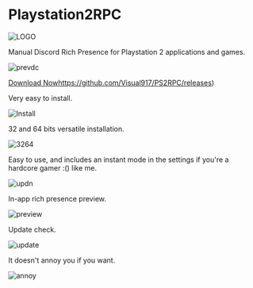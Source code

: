 # Playstation2RPC
![LOGO](http://secret-forest.xyz/githubps2photos/photo%20(3).jpg)

Manual Discord Rich Presence for Playstation 2 applications and games.

![prevdc](http://secret-forest.xyz/githubps2photos/photo%20(8).jpg)

[Download Now]()https://github.com/Visual917/PS2RPC/releases)

Very easy to install.

![Install](http://secret-forest.xyz/githubps2photos/photo%20(1).jpg)

32 and 64 bits versatile installation.

![3264](http://secret-forest.xyz/githubps2photos/photo%20(2).jpg)

Easy to use, and includes an instant mode in the settings if you're a hardcore gamer :() like me.

![updn](http://secret-forest.xyz/githubps2photos/photo%20(4).jpg)

In-app rich presence preview.

![preview](http://secret-forest.xyz/githubps2photos/photo%20(5).jpg)

Update check.

![update](http://secret-forest.xyz/githubps2photos/photo%20(6).jpg)

It doesn't annoy you if you want.

![annoy](http://secret-forest.xyz/githubps2photos/photo%20(7).jpg)
